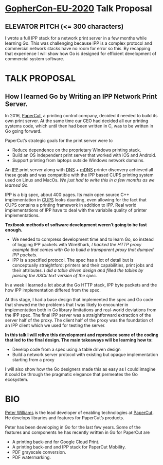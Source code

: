 [GopherCon-EU-2020](https://www.papercall.io/cfps/2742/submissions/new) Talk Proposal
=============================================================================

ELEVATOR PITCH (<= 300 characters)
--------------

I wrote a full IPP stack for a network print server in a few months while learning Go.
This was challenging because IPP is a complex protocol and commercial network stacks have no room for error so this.
By recapping that experience I will show how Go is designed for efficient development of commercial system software.


TALK PROPOSAL
=============

How I learned Go by Writing an IPP Network Print Server.
-------------------------------------------------------

In 2016, [PaperCut](https://www.papercut.com/), a printing control company, decided it needed to build its own print server. At the same time our CEO had decided all our printing systems code, which until then had been written in C, was to be written in Go
going forward.

PaperCut’s strategic goals for the print server were to
* Reduce dependence on the proprietary Windows printing stack.
* Build an OS independent print server that worked with iOS and Android.
* Support printing from laptops outside Windows network domains.

An [IPP](https://en.wikipedia.org/wiki/Internet_Printing_Protocol) print server along with [DNS](https://www.cloudflare.com/learning/dns/what-is-dns/) + [mDNS](https://en.wikipedia.org/wiki/Multicast_DNS) printer discovery achieved all these goals and was compatible with the IPP based CUPS printing system used on Linux and MacOs. *We just had to write this in a few months as we learned Go.*

IPP is a big spec, about 400 pages. Its main open source C++ implementation in
[CUPS](https://en.wikipedia.org/wiki/CUPS) looks daunting, even allowing for the fact that CUPS contains a printing framework in addition to IPP. Real world implementations of IPP have to deal with the variabile quality of printer implementations.

**Textbook methods of software development weren’t going to be fast enough.**

* We needed to compress development time and to learn Go, so instead of logging IPP packets with WireShark, _I hacked the HTTP proxy example that comes with Go to build a transparent proxy that dumped IPP packets._
* IPP is a specified protocol. The spec has a lot of detail but is conceptually straightford: printers and their capabilities, print jobs and their attributes. _I did a table driven design and filled the tables by parsing the ASCII text version of the spec._

In a week I learned a lot about the Go HTTP stack, IPP byte packets and the how IPP implementation differed from the spec.

At this stage, I had a base design that implemented the spec and Go code that showed me the problems that I was likely to encounter in implementation both in Go library limitations and real-world deviations from the IPP spec. The final IPP server was a straightforward extraction of the server half of the proxy. The client half of the proxy was the foundation of an IPP client which we used for testing the server.

**In this talk I will relive this development and reproduce some of the coding that led to the final design. The main takeaways will be learning how to:**
* Develop code from a spec using a table driven design
* Build a network server protocol with existing but opaque implementation starting from a proxy

I will also show how the Go designers made this as easy as I could imagine it could be through the pragmatic elegance that permeates the Go ecosystem.



BIO
===
[Peter Williams](https://www.linkedin.com/in/peterwilliams97/) is the lead developer of enabling technologies at [PaperCut](https://www.papercut.com/). He develops libraries and features
for PaperCut’s products.

Peter has been developing in Go for the last few years. Some of the features and components he has
recently written in Go for PaperCut are

* A printing back-end for Google Cloud Print.
* A printing back-end and IPP stack for PaperCut Mobility.
* PDF grayscale conversion.
* PDF watermarking.

